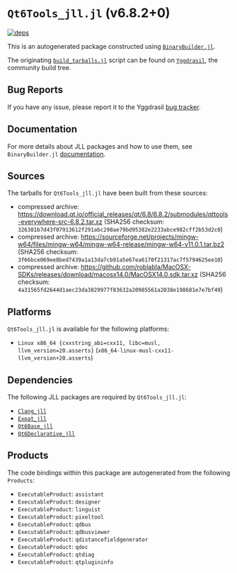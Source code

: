 # `Qt6Tools_jll.jl` (v6.8.2+0)

[![deps](https://juliahub.com/docs/Qt6Tools_jll/deps.svg)](https://juliahub.com/ui/Packages/General/Qt6Tools_jll/)

This is an autogenerated package constructed using [`BinaryBuilder.jl`](https://github.com/JuliaPackaging/BinaryBuilder.jl).

The originating [`build_tarballs.jl`](https://github.com/JuliaPackaging/Yggdrasil/blob/4fbeefdf53ac0d2e0e78217c5830d2ab55aa44d0/Q/Qt6Tools/build_tarballs.jl) script can be found on [`Yggdrasil`](https://github.com/JuliaPackaging/Yggdrasil/), the community build tree.

## Bug Reports

If you have any issue, please report it to the Yggdrasil [bug tracker](https://github.com/JuliaPackaging/Yggdrasil/issues).

## Documentation

For more details about JLL packages and how to use them, see `BinaryBuilder.jl` [documentation](https://docs.binarybuilder.org/stable/jll/).

## Sources

The tarballs for `Qt6Tools_jll.jl` have been built from these sources:

* compressed archive: https://download.qt.io/official_releases/qt/6.8/6.8.2/submodules/qttools-everywhere-src-6.8.2.tar.xz (SHA256 checksum: `326381b7d43f07913612f291abc298ae79bd95382e2233abce982cff2b53d2c0`)
* compressed archive: https://sourceforge.net/projects/mingw-w64/files/mingw-w64/mingw-w64-release/mingw-w64-v11.0.1.tar.bz2 (SHA256 checksum: `3f66bce069ee8bed7439a1a13da7cb91a5e67ea6170f21317ac7f5794625ee10`)
* compressed archive: https://github.com/roblabla/MacOSX-SDKs/releases/download/macosx14.0/MacOSX14.0.sdk.tar.xz (SHA256 checksum: `4a31565fd2644d1aec23da3829977f83632a20985561a2038e198681e7e7bf49`)

## Platforms

`Qt6Tools_jll.jl` is available for the following platforms:

* `Linux x86_64 {cxxstring_abi=cxx11, libc=musl, llvm_version=20.asserts}` (`x86_64-linux-musl-cxx11-llvm_version+20.asserts`)

## Dependencies

The following JLL packages are required by `Qt6Tools_jll.jl`:

* [`Clang_jll`](https://github.com/JuliaBinaryWrappers/Clang_jll.jl)
* [`Expat_jll`](https://github.com/JuliaBinaryWrappers/Expat_jll.jl)
* [`Qt6Base_jll`](https://github.com/JuliaBinaryWrappers/Qt6Base_jll.jl)
* [`Qt6Declarative_jll`](https://github.com/JuliaBinaryWrappers/Qt6Declarative_jll.jl)

## Products

The code bindings within this package are autogenerated from the following `Products`:

* `ExecutableProduct`: `assistant`
* `ExecutableProduct`: `designer`
* `ExecutableProduct`: `linguist`
* `ExecutableProduct`: `pixeltool`
* `ExecutableProduct`: `qdbus`
* `ExecutableProduct`: `qdbusviewer`
* `ExecutableProduct`: `qdistancefieldgenerator`
* `ExecutableProduct`: `qdoc`
* `ExecutableProduct`: `qtdiag`
* `ExecutableProduct`: `qtplugininfo`

